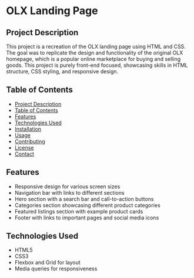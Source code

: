 # OLX Landing Page

## Project Description

This project is a recreation of the OLX landing page using HTML and CSS. The goal was to replicate the design and functionality of the original OLX homepage, which is a popular online marketplace for buying and selling goods. This project is purely front-end focused, showcasing skills in HTML structure, CSS styling, and responsive design.

## Table of Contents

- [Project Description](#project-description)
- [Table of Contents](#table-of-contents)
- [Features](#features)
- [Technologies Used](#technologies-used)
- [Installation](#installation)
- [Usage](#usage)
- [Contributing](#contributing)
- [License](#license)
- [Contact](#contact)

## Features

- Responsive design for various screen sizes
- Navigation bar with links to different sections
- Hero section with a search bar and call-to-action buttons
- Categories section showcasing different product categories
- Featured listings section with example product cards
- Footer with links to important pages and social media icons

## Technologies Used

- HTML5
- CSS3
- Flexbox and Grid for layout
- Media queries for responsiveness

